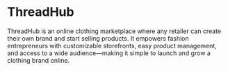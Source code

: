 # ThreadHub
ThreadHub is an online clothing marketplace where any retailer can create their own brand and start selling products. It empowers fashion entrepreneurs with customizable storefronts, easy product management, and access to a wide audience—making it simple to launch and grow a clothing brand online.
